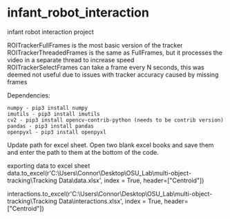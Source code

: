 # infant_robot_interaction
infant robot interaction project

ROITrackerFullFrames is the most basic version of the tracker  
ROITrackerThreadedFrames is the same as FullFrames, but it processes the video in a separate thread to increase speed  
ROITrackerSelectFrames can take a frame every N seconds, this was deemed not useful due to issues with tracker accuracy caused by missing frames 

Dependencies:
```
numpy - pip3 install numpy
imutils - pip3 install imutils
cv2 - pip3 install opencv-contrib-python (needs to be contrib version)
pandas - pip3 install pandas
openpyxl - pip3 install openpyxl
```

Update path for excel sheet. Open two blank excel books and save them and enter the path to them at the bottom of the code.

exporting data to excel sheet 
data.to_excel(r'C:\Users\Connor\Desktop\OSU_Lab\multi-object-tracking\Tracking Data\data.xlsx', index = True, header=["Centroid"])

interactions.to_excel(r'C:\Users\Connor\Desktop\OSU_Lab\multi-object-tracking\Tracking Data\interactions.xlsx', index = True, header=["Centroid"])
